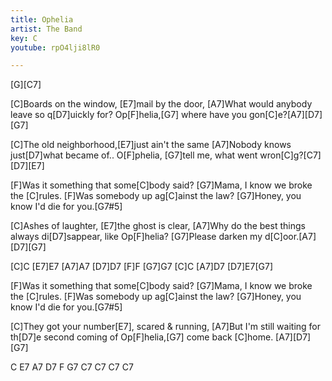 ```yaml
---
title: Ophelia
artist: The Band
key: C
youtube: rpO4lji8lR0

---
```

[G][C7]

[C]Boards on the window, [E7]mail by the door,
[A7]What would anybody leave so q[D7]uickly for?
Op[F]helia,[G7] where have you gon[C]e?[A7][D7][G7]

[C]The old neighborhood,[E7]just ain't the same
[A7]Nobody knows just[D7]what became of..
O[F]phelia, [G7]tell me, what went wron[C]g?[C7][D7][E7]

[F]Was it something that some[C]body said?
[G7]Mama, I know we broke the [C]rules.
[F]Was somebody up ag[C]ainst the law?
[G7]Honey, you know I'd die for you.[G7#5]

[C]Ashes of laughter, [E7]the ghost is clear,
[A7]Why do the best things always di[D7]sappear, like
Op[F]helia?  [G7]Please darken my d[C]oor.[A7][D7][G7]

[C]C  [E7]E7  [A7]A7  [D7]D7  [F]F  [G7]G7  [C]C  [A7]D7  [D7]E7[G7]

[F]Was it something that some[C]body said?
[G7]Mama, I know we broke the [C]rules.
[F]Was somebody up ag[C]ainst the law?
[G7]Honey, you know I'd die for you.[G7#5]

[C]They got your number[E7], scared & running,
[A7]But I'm still waiting for th[D7]e second coming of
Op[F]helia,[G7] come back [C]home. [A7][D7][G7]

C  E7  A7  D7  F  G7  C7  C7  C7  C7
